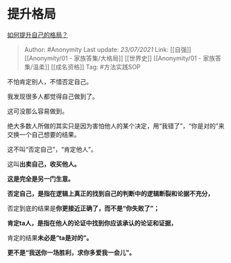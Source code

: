 # 提升格局
[如何提升自己的格局？](https://www.zhihu.com/question/28213398/answer/1656801406)

> Author: #Anonymity
> Last update: *23/07/2021*
> Link: [[自强]]  [[Anonymity/01 - 家族答集/大格局]] [[世界史]] [[Anonymity/01 - 家族答集/温柔]] [[成名资格]]
> Tag: #方法实践SOP

不怕肯定别人，不惜否定自己。

我发现很多人都觉得自己做到了。

这可没那么容易做到。

绝大多数人所做的其实只是因为害怕他人的某个决定，用“我错了”，“你是对的”来交换一个自己想要的结果。

这不叫“否定自己”，“肯定他人”。

这叫**出卖自己，收买他人。**

**这是完全是另一门生意。**

**否定自己，是指在逻辑上真正的找到自己的判断中的逻辑断裂和论据不充分，**

否定到底的结果是**你更接近正确了，而不是“你失败了”；**

**肯定ta人，是指在他人的论证中找到你应该承认的论证和证据，**

肯定的结果**未必是“ta是对的”。**

**更不是“我送你一场胜利，求你多爱我一会儿”。**
